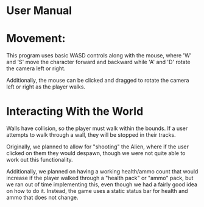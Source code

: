 # User Manual

# Movement: 

This program uses basic WASD controls along with the mouse, where 'W' and 'S' move the character forward and backward while 'A' and 'D' rotate the camera left or right. 

Additionally, the mouse can be clicked and dragged to rotate the camera left or right as the player walks.

# Interacting With the World

Walls have collision, so the player must walk within the bounds. If a user attempts to walk through a wall, they will be stopped in their tracks. 

Originally, we planned to allow for "shooting" the Alien, where if the user clicked on them they would despawn, though we were not quite able to work out this functionality.

Additionally, we planned on having a working health/ammo count that would increase if the player walked through a "health pack" or "ammo" pack, but we ran out of time implementing this, even though we had a fairly good idea on how to do it. Instead, the game uses a static status bar for health and ammo that does not change.

